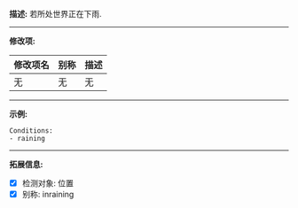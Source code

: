 **描述:** 若所处世界正在下雨.

---

**修改项:**

| 修改项名  | 别称           | 描述                      |
| --------- | -------------- | ------------------------- |
| 无 | 无 | 无 |

---

**示例:**

```
Conditions:
- raining
```

---

**拓展信息:**

- [x] 检测对象: 位置
- [x] 别称: inraining